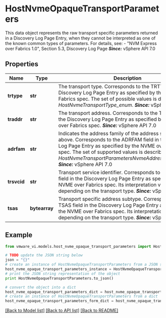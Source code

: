 # HostNvmeOpaqueTransportParameters

This data object represents the raw transport specific parameters returned in a Discovery Log Page Entry, when they cannot be interpreted as one of the known common types of parameters.  For details, see: - \"NVM Express over Fabrics 1.0\", Section 5.3,   Discovery Log Page    ***Since:*** vSphere API 7.0 

## Properties
Name | Type | Description | Notes
------------ | ------------- | ------------- | -------------
**trtype** | **str** | The transport type.  Corresponds to the TRTYPE field in the Discovery Log Page Entry as specified by the NVME over Fabrics spec. The set of possible values is desribed in *HostNvmeTransportType_enum*.  ***Since:*** vSphere API 7.0  | 
**traddr** | **str** | The transport address.  Corresponds to the TRADDR field in the Discovery Log Page Entry as specified by the NVME over Fabrics spec.  ***Since:*** vSphere API 7.0  | 
**adrfam** | **str** | Indicates the address family of the address specified above.  Corresponds to the ADRFAM field in the Discovery Log Page Entry as specified by the NVME over Fabrics spec. The set of supported values is described in *HostNvmeTransportParametersNvmeAddressFamily_enum*.  ***Since:*** vSphere API 7.0  | 
**trsvcid** | **str** | Transport service identifier.  Corresponds to the TRSVCID field in the Discovery Log Page Entry as specified by the NVME over Fabrics spec. Its interpretation varies depending on the transport type.  ***Since:*** vSphere API 7.0  | 
**tsas** | **bytearray** | Transport specific address subtype.  Corresponds to the TSAS field in the Discovery Log Page Entry as specified by the NVME over Fabrics spec. Its interpretation varies depending on the transport type.  ***Since:*** vSphere API 7.0  | 

## Example

```python
from vmware_vi.models.host_nvme_opaque_transport_parameters import HostNvmeOpaqueTransportParameters

# TODO update the JSON string below
json = "{}"
# create an instance of HostNvmeOpaqueTransportParameters from a JSON string
host_nvme_opaque_transport_parameters_instance = HostNvmeOpaqueTransportParameters.from_json(json)
# print the JSON string representation of the object
print HostNvmeOpaqueTransportParameters.to_json()

# convert the object into a dict
host_nvme_opaque_transport_parameters_dict = host_nvme_opaque_transport_parameters_instance.to_dict()
# create an instance of HostNvmeOpaqueTransportParameters from a dict
host_nvme_opaque_transport_parameters_form_dict = host_nvme_opaque_transport_parameters.from_dict(host_nvme_opaque_transport_parameters_dict)
```
[[Back to Model list]](../README.md#documentation-for-models) [[Back to API list]](../README.md#documentation-for-api-endpoints) [[Back to README]](../README.md)


